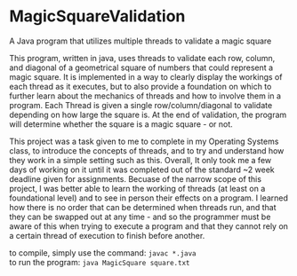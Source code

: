 # MagicSquareValidation
A Java program that utilizes multiple threads to validate a magic square<br>

This program, written in java, uses threads to validate each row, column, and diagonal of a geometrical square of numbers that could represent a magic square. It is implemented in a way to clearly display the workings of each thread as it executes, but to also provide a foundation on which to further learn about the mechanics of threads and how to involve them in a program. Each Thread is given a single row/column/diagonal to validate depending on how large the square is. At the end of validation, the program will determine whether the square is a magic square - or not.<br>

This project was a task given to me to complete in my Operating Systems class, to introduce the concepts of threads, and to try and understand how they work in a simple setting such as this. Overall, It only took me a few days of working on it until it was completed out of the standard ~2 week deadline given for assignments. Becuase of the narrow scope of this project, I was better able to learn the working of threads (at least on a foundational level) and to see in person their effects on a program. I learned how there is no order that can be determined when threads run, and that they can be swapped out at any time - and so the programmer must be aware of this when trying to execute a program and that they cannot rely on a certain thread of execution to finish before another.<br>

to compile, simply use the command: `javac *.java`<br>
to run the program: `java MagicSquare square.txt`
